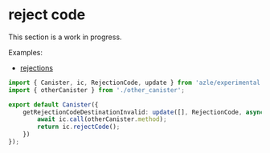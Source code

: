 # reject code

This section is a work in progress.

Examples:

- [rejections](https://github.com/demergent-labs/azle/tree/main/examples/rejections)

```typescript
import { Canister, ic, RejectionCode, update } from 'azle/experimental';
import { otherCanister } from './other_canister';

export default Canister({
    getRejectionCodeDestinationInvalid: update([], RejectionCode, async () => {
        await ic.call(otherCanister.method);
        return ic.rejectCode();
    })
});
```

